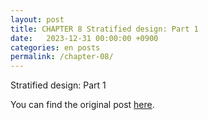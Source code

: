 ```yaml
---
layout: post
title: CHAPTER 8 Stratified design: Part 1
date:   2023-12-31 00:00:00 +0900
categories: en posts
permalink: /chapter-08/
---
```


Stratified design: Part 1

You can find the original post [here](https://livebook.manning.com/book/grokking-simplicity/chapter-8/).